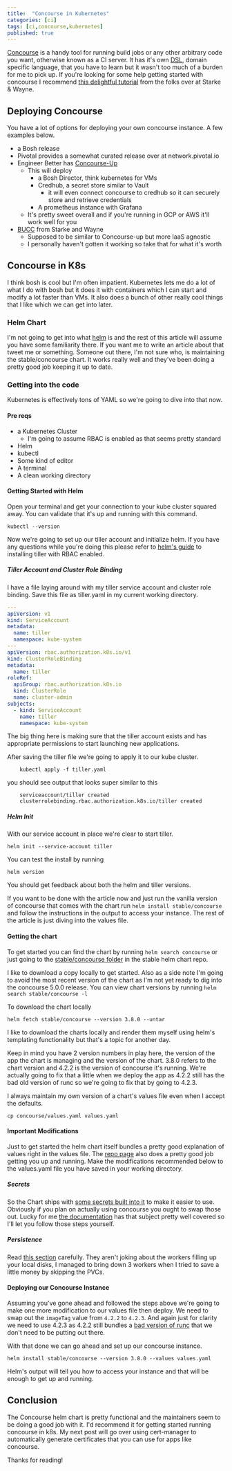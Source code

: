 ```yaml
---
title:  "Concourse in Kubernetes"
categories: [ci]
tags: [ci,concourse,kubernetes]
published: true
---
```



[Concourse](https://concourse-ci.org/) is a handy tool for running build jobs or any other arbitrary code you want, otherwise known as a CI server. It has it's own [DSL](https://en.wikipedia.org/wiki/Domain-specific_language), domain specific language, that you have to learn but it wasn't too much of a burden for me to pick up. If you're looking for some help getting started with concourse I recommend [this delightful tutorial](https://concoursetutorial.com/) from the folks over at Starke & Wayne.

## Deploying Concourse

You have a lot of options for deploying your own concourse instance. A few examples below.

* a Bosh release
* Pivotal provides a somewhat curated release over at network.pivotal.io
* Engineer Better has [Concourse-Up](https://github.com/EngineerBetter/concourse-up)
  * This will deploy
    * a Bosh Director, think kubernetes for VMs
    * Credhub, a secret store similar to Vault
      * it will even connect concourse to credhub so it can securely store and retrieve credentials
    * A prometheus instance with Grafana
  * It's pretty sweet overall and if you're running in GCP or AWS it'll work well for you
* [BUCC](https://github.com/starkandwayne/bucc) from Starke and Wayne
  * Supposed to be similar to Concourse-up but more IaaS agnostic
  * I personally haven't gotten it working so take that for what it's worth

## Concourse in K8s

I think bosh is cool but I'm often impatient. Kubernetes lets me do a lot of what I do with bosh but it does it with containers which I can start and modify a lot faster than VMs. It also does a bunch of other really cool things that I like which we can get into later.

### Helm Chart

I'm not going to get into what [helm](https://helm.sh/) is and the rest of this article will assume you have some familiarity there. If you want me to write an article about that tweet me or something. Someone out there, I'm not sure who, is maintaining the stable/concourse chart. It works really well and they've been doing a pretty good job keeping it up to date.

### Getting into the code

Kubernetes is effectively tons of YAML so we're going to dive into that now.

#### Pre reqs

* a Kubernetes Cluster
  * I'm going to assume RBAC is enabled as that seems pretty standard
* Helm
* kubectl
* Some kind of editor
* A terminal
* A clean working directory

#### Getting Started with Helm

Open your terminal and get your connection to your kube cluster squared away. You can validate that it's up and running with this command.

`kubectl --version`

Now we're going to set up our tiller account and initialize helm. If you have any questions while you're doing this please refer to [helm's guide](https://helm.sh/docs/using_helm/#role-based-access-control) to installing tiller with RBAC enabled.

##### Tiller Account and Cluster Role Binding

I have a file laying around with my tiller service account and cluster role binding. Save this file as tiller.yaml in my current working directory.

```yaml
---
apiVersion: v1
kind: ServiceAccount
metadata:
  name: tiller
  namespace: kube-system
---
apiVersion: rbac.authorization.k8s.io/v1
kind: ClusterRoleBinding
metadata:
  name: tiller
roleRef:
  apiGroup: rbac.authorization.k8s.io
  kind: ClusterRole
  name: cluster-admin
subjects:
  - kind: ServiceAccount
    name: tiller
    namespace: kube-system
```

The big thing here is making sure that the tiller account exists and has appropriate permissions to start launching new applications.

After saving the tiller file we're going to apply it to our kube cluster.

```shell
    kubectl apply -f tiller.yaml
```

you should see output that looks super similar to this

```shell
    serviceaccount/tiller created
    clusterrolebinding.rbac.authorization.k8s.io/tiller created
```

##### Helm Init

With our service account in place we're clear to start tiller.

```shell
helm init --service-account tiller
```

You can test the install by running

```shell
helm version
```

You should get feedback about both the helm and tiller versions.

If you want to be done with the article now and just run the vanilla version of concourse that comes with the chart run `helm install stable/concourse` and follow the instructions in the output to access your instance. The rest of the article is just diving into the values file.

#### Getting the chart

To get started you can find the chart by running `helm search concourse` or just going to the [stable/concourse folder](https://github.com/helm/charts/tree/master/stable/concourse) in the stable helm chart repo.

I like to download a copy locally to get started. Also as a side note I'm going to avoid the most recent version of the chart as I'm not yet ready to dig into the concourse 5.0.0 release. You can view chart versions by running `helm search stable/concourse -l`

To download the chart locally

```shell
helm fetch stable/concourse --version 3.8.0 --untar
```

I like to download the charts locally and render them myself using helm's templating functionality but that's a topic for another day.

Keep in mind you have 2 version numbers in play here, the version of the app the chart is managing and the version of the chart. 3.8.0 refers to the chart version and 4.2.2 is the version of concourse it's running. We're actually going to fix that a little when we deploy the app as 4.2.2 still has the bad old version of runc so we're going to fix that by going to 4.2.3.

I always maintain my own version of a chart's values file even when I accept the defaults.

```shell
cp concourse/values.yaml values.yaml
```

#### Important Modifications

Just to get started the helm chart itself bundles a pretty good explanation of values right in the values file. The [repo page](https://github.com/helm/charts/tree/master/stable/concourse) also does a pretty good job getting you up and running. Make the modifications recommended below to the values.yaml file you have saved in your working directory.

##### Secrets

So the Chart ships with [some secrets built into it](https://github.com/helm/charts/tree/master/stable/concourse#secrets) to make it easier to use. Obviously if you plan on actually using concourse you ought to swap those out. Lucky for me [the documentation](https://github.com/helm/charts/tree/master/stable/concourse#secrets) has that subject pretty well covered so I'll let you follow those steps yourself.

##### Persistence

Read [this section](https://github.com/helm/charts/tree/master/stable/concourse#persistence) carefully. They aren't joking about the workers filling up your local disks, I managed to bring down 3 workers when I tried to save a little money by skipping the PVCs.

#### Deploying our Concourse Instance

Assuming you've gone ahead and followed the steps above we're going to make one more modification to our values file then deploy. We need to swap out the `imageTag` value from `4.2.2` to `4.2.3`. And again just for clarity we need to use 4.2.3 as 4.2.2 still bundles a [bad version of runc]() that we don't need to be putting out there.

With that done we can go ahead and set up our concourse instance.

```shell
helm install stable/concourse --version 3.8.0 --values values.yaml
```

Helm's output will tell you how to access your instance and that will be enough to get up and running.

## Conclusion

The Concourse helm chart is pretty functional and the maintainers seem to be doing a good job with it. I'd recommend it for getting started running concourse in k8s. My next post will go over using cert-manager to automatically generate certificates that you can use for apps like concourse.

Thanks for reading!
